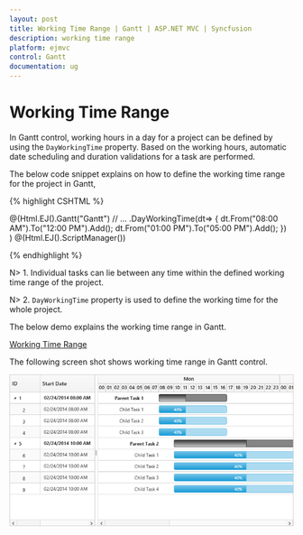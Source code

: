 ```yaml
---
layout: post
title: Working Time Range | Gantt | ASP.NET MVC | Syncfusion
description: working time range
platform: ejmvc
control: Gantt
documentation: ug
---
```


# Working Time Range

In Gantt control, working hours in a day for a project can be defined by using the `DayWorkingTime` property. Based on the working hours, automatic date scheduling and duration validations for a task are performed.

The below code snippet explains on how to define the working time range for the project in Gantt,

{% highlight CSHTML %}

@(Html.EJ().Gantt("Gantt")
	// ...
	.DayWorkingTime(dt=>
	{
		dt.From("08:00 AM").To("12:00 PM").Add();
		dt.From("01:00 PM").To("05:00 PM").Add();
	})    
	)
@(Html.EJ().ScriptManager())

{% endhighlight %}

N> 1. Individual tasks can lie between any time within the defined working time range of the project.

N> 2. `DayWorkingTime` property is used to define the working time for the whole project.

The below demo explains the working time range in Gantt.

[Working Time Range](https://mvc.syncfusion.com/demos/web/gantt/ganttworkingtimerange)

The following screen shot shows working time range in Gantt control. 

![](Working-time-range_images/Working-time-range_img1.png)
